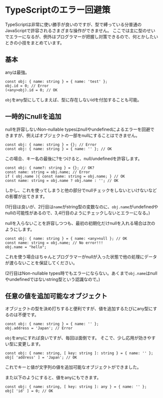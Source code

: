 # TypeScriptのエラー回避策


TypeScriptは非常に使い勝手が良いのですが、型で縛っている分普通のJavaScriptで許容されるさまざまな操作ができません。
ここでは主に型のせいでエラーになるが、例外はプログラマーが把握し対策できるので、何とかしたいときの小技をまとめています。


## 基本

anyは最強。

```
const obj: { name: string } = { name: 'test' };
obj.id = 0; // Error
(<any>obj).id = 0; // OK
```

`obj`をany型にしてしまえば、型に存在しないidを付加することも可能。

## 一時的にnullを追加

nullを許容しないNon-nullable typesはnullやundefinedによるエラーを回避できますが、例えばオブジェクトの一部をnullにすることはできません。

```
const obj: { name: string } = {}; // Error
const obj: { name: string } = { name: '' }; // OK
```

この場合、キー名の最後に?をつけると、null/undefinedを許容します。

```
const obj: { name?: string } = {}; // OK?
const name: string = obj.name; // Error
if ( obj.name ){ const name: string = obj.name; } // OK
const name: string = obj.name ? obj.name : ''; // OK
```

しかし、これを使ってしまうと他の部分でnullチェックをしないといけないなどの影響が出てきます。

(1行目は良いが、2行目は`name`がstring型の変数なのに、`obj.name`がundefinedやnullの可能性があるので、3,4行目のようにチェックしないとエラーになる。)

nullを入らないことを許容しつつも、最初の初期化だけnullを入れる場合は次のようにします。

```
const obj: { name: string } = { name: <any>null }; // OK
const name: string = obj.name; // No error!!!
obj.name = "hello";
```

これを使う場合はちゃんとプログラマーがnullが入った状態で他の処理にデータが渡らないことを保証してください。

(2行目はNon-nullable types時でもエラーにならない。あくまで`obj.name`はnullやundefinedではないstring型という認識なので。)

## 任意の値を追加可能なオブジェクト

オブジェクトの型を決め打ちすると便利ですが、値を追加するたびにany型にするのは不便です。

```
const obj: { name: string } = { name: '' };
obj.address = 'Japan'; // Error
```

`obj`をanyにすれば良いですが、毎回は面倒です。
そこで、少し応用が効きやすい型に変更します。

```
const obj: { name: string, [ key: string ]: string } = { name: '' };
obj[ 'address' ] = 'Japan'; // OK
```

これでキーと値が文字列の値を追加可能なオブジェクトができました。

また以下のようにすると、値をanyにもできます。

```
const obj: { name: string, [ key: string ]: any } = { name: '' };
obj[ 'id' ] = 0; // OK
```
